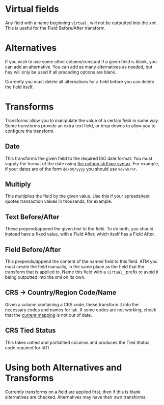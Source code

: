 # Virtual fields

Any field with a name beginning `virtual_` will not be outputted into the xml. This is useful for the Field Before/After transform.

# Alternatives

If you wish to use some other column/constant if a given field is blank, you can add an alternative. You can add as many alternatives as needed, but hey will only be used if all preceding options are blank.

Currently you must delete all alternatives for a field before you can delete the field itself.

# Transforms

Transforms allow you to manipulate the value of a certain field in some way. Some transforms provide an extra text field, or drop downs to allow you to configure the transform.

## Date

This transforms the given field to the required ISO date format. You must supply the format of the date using [the python strftime syntax](http://docs.python.org/2/library/datetime.html#strftime-strptime-behavior). For example, if your dates are of the form `dd/mm/yyyy` you should use `%d/%m/%Y`.

## Multiply

This multiplies the field by the given value. Use this if your spreadsheet quotes transaction values in thousands, for example.

## Text Before/After

These prepend/append the given text to the field. To do both, you should instead have a fixed value, with a Field After, which itself has a Field After.

## Field Before/After

This prepends/append the content of the named field to this field.  ATM you must create the field manually, in the same place as the field that the transform that is applied to. Name this field with a `virtual_` prefix to avoid it being outputted into the xml on its own.

## CRS -> Country/Region Code/Name

Given a column containing a CRS code, these transform it into the necessary codes and names for iati. If some codes are not working, check that the [current mapping](https://github.com/markbrough/CSV-IATI-Converter/blob/master/csviati/codes.py) is not out of date.

## CRS Tied Status

This takes untied and partialtied columns and produces the Tied Status code required for IATI.

# Using both Alternatives and Transforms

Currently transforms on a field are applied first, then if this is blank alternatives are checked. Alternatives may have their own transforms.
